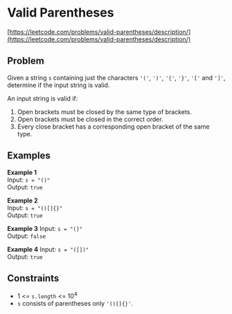 # Valid Parentheses

[https://leetcode.com/problems/valid-parentheses/description/](https://leetcode.com/problems/valid-parentheses/description/)

## Problem

Given a string `s` containing just the characters `'('`, `')'`, `'{'`, `'}'`, `'['` and `']'`, determine if the input string is valid.

An input string is valid if:

1. Open brackets must be closed by the same type of brackets.
2. Open brackets must be closed in the correct order.
3. Every close bracket has a corresponding open bracket of the same type.

## Examples

**Example 1**  
Input: `s = "()"`  
Output: `true`

**Example 2**  
Input: `s = "()[]{}"`  
Output: `true`

**Example 3**
Input: `s = "(]"`  
Output: `false`

**Example 4**
Input: `s = "([])"`  
Output: `true`

## Constraints

- 1 <= `s.length` <= 10<sup>4</sup>
- `s` consists of parentheses only `'()[]{}'`.
